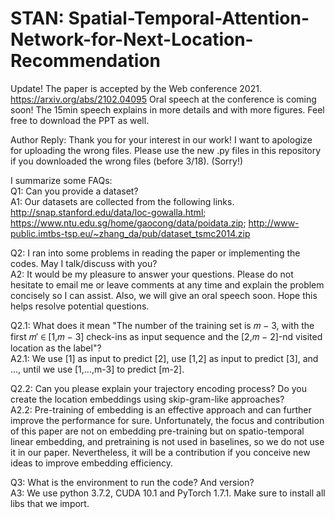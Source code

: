 # STAN: Spatial-Temporal-Attention-Network-for-Next-Location-Recommendation
Update! The paper is accepted by the Web conference 2021. https://arxiv.org/abs/2102.04095
Oral speech at the conference is coming soon! The 15min speech explains in more details and with more figures. Feel free to download the PPT as well.

Author Reply: 
Thank you for your interest in our work! I want to apologize for uploading the wrong files. Please use the new .py files in this repository if you downloaded the wrong files (before 3/18). (Sorry!)

I summarize some FAQs:  
Q1: Can you provide a dataset?  
A1: Our datasets are collected from the following links.  
http://snap.stanford.edu/data/loc-gowalla.html;  
https://www.ntu.edu.sg/home/gaocong/data/poidata.zip; http://www-public.imtbs-tsp.eu/~zhang_da/pub/dataset_tsmc2014.zip  
  
Q2: I ran into some problems in reading the paper or implementing the codes. May I talk/discuss with you?  
A2: It would be my pleasure to answer your questions. Please do not hesitate to email me or leave comments at any time and explain the problem concisely so I can assist. Also, we will give an oral speech soon. Hope this helps resolve potential questions.  
  
Q2.1: What does it mean "The number of the training set is 𝑚 − 3, with the first 𝑚′ ∈ [1,𝑚 − 3] check-ins as input sequence and the [2,𝑚 − 2]-nd visited location as the label"?  
A2.1: We use [1] as input to predict [2], use [1,2] as input to predict [3], and ..., until we use [1,...,m-3] to predict [m-2].  
  
Q2.2: Can you please explain your trajectory encoding process? Do you create the location embeddings using skip-gram-like approaches?  
A2.2: Pre-training of embedding is an effective approach and can further improve the performance for sure. Unfortunately, the focus and contribution of this paper are not on embedding pre-training but on spatio-temporal linear embedding, and pretraining is not used in baselines, so we do not use it in our paper. Nevertheless, it will be a contribution if you conceive new ideas to improve embedding efficiency.  
  
Q3: What is the environment to run the code? And version?  
A3: We use python 3.7.2, CUDA 10.1 and PyTorch 1.7.1. Make sure to install all libs that we import.  
